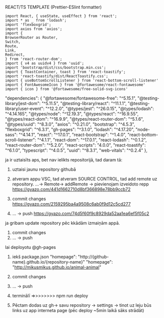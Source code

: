   REACT/TS TEMPLATE  (Prettier-ESlint formatter)
  
    import React, { useState, useEffect } from 'react';
    import * as _ from 'lodash';
    import 'flexboxgrid';
    import axios from 'axios';
    import {
    BrowserRouter as Router,
    Switch,
    Route,
    Link,
    Redirect,
    } from 'react-router-dom';
    import { v4 as uuidv4 } from 'uuid';
    import 'bootstrap/dist/css/bootstrap.min.css';
    import { ToastContainer, toast } from 'react-toastify';
    import 'react-toastify/dist/ReactToastify.css';
    import { useBottomScrollListener } from 'react-bottom-scroll-listener'
    import { FontAwesomeIcon } from '@fortawesome/react-fontawesome'
    import { icon } from '@fortawesome/free-solid-svg-icons'   
  
  "dependencies": {
    "@fortawesome/fontawesome-free": "^5.15.1",
    "@testing-library/jest-dom": "^5.11.5",
    "@testing-library/react": "^11.1.1",
    "@testing-library/user-event": "^12.2.0",
    "@types/jest": "^26.0.15",
    "@types/lodash": "^4.14.165",
    "@types/node": "^12.19.3",
    "@types/react": "^16.9.55",
    "@types/react-dom": "^16.9.9",
    "@types/react-router-dom": "^5.1.6",
    "@types/uuid": "^8.3.0",
    "axios": "^0.21.0",
    "bootstrap": "^4.5.3",
    "flexboxgrid": "^6.3.1",
    "gh-pages": "^3.1.0",
    "lodash": "^4.17.20",
    "node-sass": "^4.14.1",
    "react": "^17.0.1",
    "react-bootstrap": "^1.4.0",
    "react-bottom-scroll-listener": "^4.1.1",
    "react-dom": "^17.0.1",
    "react-lodash": "^0.1.2",
    "react-router-dom": "^5.2.0",
    "react-scripts": "4.0.0",
    "react-toastify": "^6.1.0",
    "typescript": "^4.0.5",
    "uuid": "^8.3.1",
    "web-vitals": "^0.2.4"
  },


ja ir uztaisīts aps, bet nav ielikts repositorijā, tad daram tā: 
1. uztaisi jaunu repository githubā

2. atveram appu VSC, tad atveram  SOURCE CONTROL, tad add remote uz repository. ...-> Remote-> addRemote -> pievienojam izveidoto repp
https://gyazo.com/441d1662710d8bf366898e78bb9ccb72

3. commit changes 
https://gyazo.com/2159295ba4a9508c6ab0f9d12c5cd277

4. ... -> push
https://gyazo.com/74d5f60f9c8929da52aa1ea6ef5f05c2


ja gribam update repository pēc kkādām izmaiņām appā.
1. commit changes
2. ... -> push



lai deployotu @gh-pages

1. iekš  package.json
"homepage": "http://{github-name}.github.io/{repository-name}"
"homepage": "http://mikusmikus.github.io/animal-animal"

2. commit changes
3. ... -> push

4. terminālī =>>>>>>>>  npm run deploy 

5. Pēctam dodas uz gh-> savu repository -> settings -> tinot uz leju būs links uz app interneta page (pēc deploy ~5min laikā sāks strādāt)